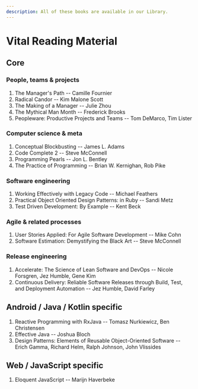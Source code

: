 ```yaml
---
description: All of these books are available in our Library.
---
```


# Vital Reading Material

## Core

### People, teams & projects

1. The Manager's Path -- Camille Fournier
2. Radical Candor -- Kim Malone Scott
3. The Making of a Manager -- Julie Zhou
4. The Mythical Man Month -- Frederick Brooks
5. Peopleware: Productive Projects and Teams -- Tom DeMarco, Tim Lister

### Computer science & meta

1. Conceptual Blockbusting -- James L. Adams
2. Code Complete 2 -- Steve McConnell
3. Programming Pearls -- Jon L. Bentley
4. The Practice of Programming -- Brian W. Kernighan, Rob Pike

### Software engineering 

1. Working Effectively with Legacy Code -- Michael Feathers
2. Practical Object Oriented Design Patterns: in Ruby -- Sandi Metz
3. Test Driven Development: By Example -- Kent Beck

### Agile & related processes

1. User Stories Applied: For Agile Software Development -- Mike Cohn
2. Software Estimation: Demystifying the Black Art -- Steve McConnell

### Release engineering 

1. Accelerate: The Science of Lean Software and DevOps -- Nicole Forsgren, Jez Humble, Gene Kim
2. Continuous Delivery: Reliable Software Releases through Build, Test, and Deployment Automation -- Jez Humble, David Farley

## Android / Java / Kotlin specific

1. Reactive Programming with RxJava -- Tomasz Nurkiewicz, Ben Christensen 
2. Effective Java -- Joshua Bloch
3. Design Patterns: Elements of Reusable Object-Oriented Software -- Erich Gamma, Richard Helm, Ralph Johnson, John Vlissides

## Web / JavaScript specific

1. Eloquent JavaScript -- Marijn Haverbeke 

